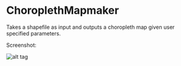 # ChoroplethMapmaker
Takes a shapefile as input and outputs a choropleth map given user specified parameters.

Screenshot:

![alt tag](http://i.imgur.com/ysGAyNX.png)

